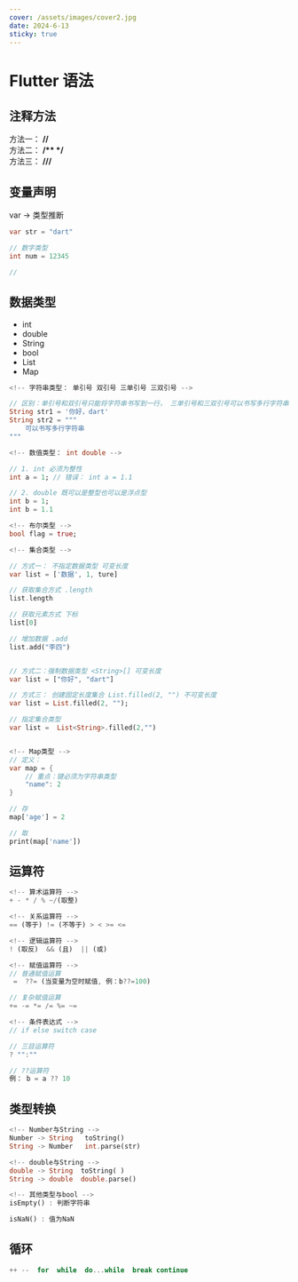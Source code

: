 ```yaml
---
cover: /assets/images/cover2.jpg
date: 2024-6-13
sticky: true
---
```


# Flutter 语法

## **注释方法**

方法一： **\/\/** <br/>
方法二： **/\*\* \*/** <br/>
方法三： **\/\/\/** <br/>

## **变量声明**

var  -> 类型推断

```dart
var str = "dart"

// 数字类型
int num = 12345

//

```

## **数据类型**

* int
* double
* String
* bool
* List
* Map

```dart
<!-- 字符串类型： 单引号 双引号 三单引号 三双引号 -->

// 区别：单引号和双引号只能将字符串书写到一行， 三单引号和三双引号可以书写多行字符串
String str1 = '你好，dart'
String str2 = """ 
    可以书写多行字符串
"""

<!-- 数值类型： int double -->

// 1. int 必须为整性
int a = 1; // 错误： int a = 1.1

// 2. double 既可以是整型也可以是浮点型
int b = 1;
int b = 1.1

<!-- 布尔类型 -->
bool flag = true;

<!-- 集合类型 -->

// 方式一： 不指定数据类型 可变长度
var list = ['数据', 1, ture]

// 获取集合方式 .length
list.length

// 获取元素方式 下标
list[0]

// 增加数据 .add
list.add("李四")


// 方式二：强制数据类型 <String>[] 可变长度
var list = ["你好", "dart"]

// 方式三： 创建固定长度集合 List.filled(2, "") 不可变长度
var list = List.filled(2, "");

// 指定集合类型
var list =  List<String>.filled(2,"")


<!-- Map类型 -->
// 定义： 
var map = {
    // 重点：键必须为字符串类型
    "name": 2
}

// 存
map['age'] = 2

// 取
print(map['name'])

```

## 运算符

``` dart
<!-- 算术运算符 -->
+ - * / % ~/(取整)

<!-- 关系运算符 -->
== (等于) != (不等于) > < >= <=

<!-- 逻辑运算符 -->
! (取反)  && (且)  || (或)

<!-- 赋值运算符 -->
// 普通赋值运算
 =  ??= (当变量为空时赋值, 例：b??=100)

// 复杂赋值运算
+= -= *= /= %= ~=

<!-- 条件表达式 -->
// if else switch case

// 三目运算符
? "":""

// ??运算符
例： b = a ?? 10

```

## **类型转换**

``` dart
<!-- Number与String -->
Number -> String   toString()
String -> Number   int.parse(str)

<!-- double与String -->
double -> String  toString( )
String -> double  double.parse()

<!-- 其他类型与bool -->
isEmpty() : 判断字符串

isNaN() : 值为NaN

```

## 循环

``` dart
++ --  for  while  do...while  break continue
```
